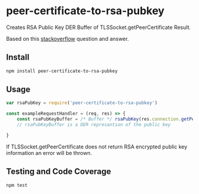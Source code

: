 # peer-certificate-to-rsa-pubkey

Creates RSA Public Key DER Buffer of TLSSocket.getPeerCertificate Result.

Based on this [stackoverflow](https://stackoverflow.com/questions/18835132/xml-to-pem-in-node-js) question and answer.

## Install ##
```bash
npm install peer-certificate-to-rsa-pubkey
```

## Usage ##
``` javascript
var rsaPubKey = require('peer-certificate-to-rsa-pubkey')

const exampleRequestHandler = (req, res) => {
    const rsaPubKeyBuffer = /* Buffer */ rsaPubKey(res.connection.getPeerCertificate())
    // rsaPubKeyBuffer is a DER represantion of the public key

}
```

If TLSSocket.getPeerCertificate does not return RSA encrypted
public key information an error will be thrown.

## Testing and Code Coverage ##
```javascript
npm test
```
